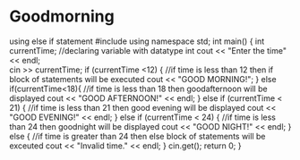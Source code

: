 # Goodmorning
using else if statement
#include<iostream>
using namespace std;
int main()
{
	int currentTime;    //declaring variable with datatype int
	cout << "Enter the time" << endl;   
	cin >> currentTime;
	if (currentTime <12) {  //if time is less than 12 then if block of statements will be executed
		cout << "GOOD MORNING!";
	}
	else if(currentTime<18){  //if time is less than 18 then goodafternoon will be displayed
		cout << "GOOD AFTERNOON!" << endl;
	}
	else if (currentTime < 21) {  //if time is less than 21 then good evening will be displayed
		cout << "GOOD EVENING!" << endl;
	}
	else if (currentTime < 24) {  //if time is less than 24 then goodnight will be displayed
		cout << "GOOD NIGHT!" << endl;
	}
	else {    //if time is greater than 24 then else block of statements will be exceuted
		cout << "Invalid time." << endl;
	}
	cin.get();
	return 0;
}
